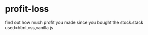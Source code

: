 # profit-loss
find out how much profit you made since you bought the stock.stack used=html,css,vanilla  js
